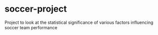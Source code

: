 # soccer-project


Project to look at the statistical significance of various factors influencing soccer team performance
